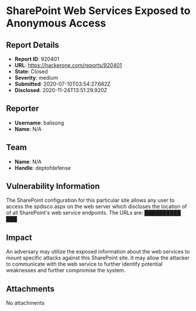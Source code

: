 #  SharePoint Web Services Exposed to Anonymous Access

## Report Details
- **Report ID**: 920401
- **URL**: https://hackerone.com/reports/920401
- **State**: Closed
- **Severity**: medium
- **Submitted**: 2020-07-10T03:54:27.682Z
- **Disclosed**: 2020-11-24T13:51:29.920Z

## Reporter
- **Username**: balisong
- **Name**: N/A

## Team
- **Name**: N/A
- **Handle**: deptofdefense

## Vulnerability Information
The SharePoint configuration for this particular site allows any user to access the spdisco.aspx on the web server which discloses the location of of all SharePoint's web service endpoints. The URLs are: 
██████████
███

## Impact

An adversary may utilize the exposed information about the web services to mount specific attacks against this SharePoint site. It may allow the attacker to communicate with the web service to further identify potential weaknesses and further compromise the system.

## Attachments
No attachments
